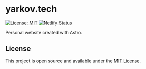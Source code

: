 # yarkov.tech

[![License: MIT](https://img.shields.io/badge/License-MIT-yellow.svg)](https://opensource.org/licenses/MIT)
[![Netlify Status](https://api.netlify.com/api/v1/badges/ccd0460a-9725-4e35-8263-1608c4186d9c/deploy-status)](https://app.netlify.com/sites/yarkov/deploys)

Personal website created with Astro.

<!-- ### Features

- [x] Adaptive & Responsive layout
- [x] Search articles by title or description
- [x] Dark/Light Theme
- [x] Multilang web-site
- [x] Prefetch pages via [Quicklink](https://getquick.link/)
- [x] Form handling via [Netlify Forms](https://www.netlify.com/products/forms/)
- [x] Comment system via [Disqus](https://disqus.com/)
- [x] RSS Feed for articles
- [x] SEO optimized
- [x] Views counter -->

## License

This project is open source and available under the [MIT License](LICENSE).
